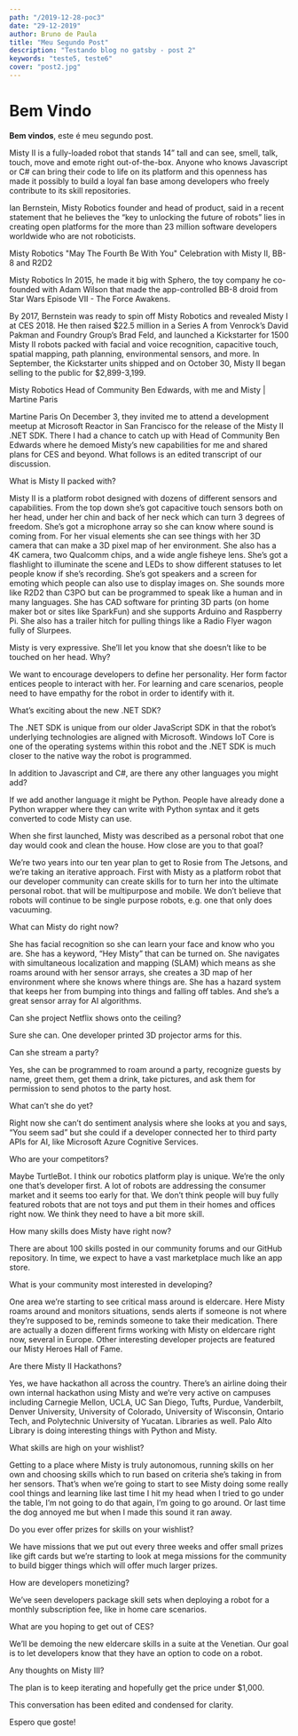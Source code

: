 ```yaml
---
path: "/2019-12-28-poc3"
date: "29-12-2019"
author: Bruno de Paula
title: "Meu Segundo Post"
description: "Testando blog no gatsby - post 2"
keywords: "teste5, teste6"
cover: "post2.jpg"
---
```


# Bem Vindo

**Bem vindos**, este é meu segundo post.

Misty II is a fully-loaded robot that stands 14” tall and can see, smell, talk, touch, move and emote right out-of-the-box. Anyone who knows Javascript or C# can bring their code to life on its platform and this openness has made it possibly to build a loyal fan base among developers who freely contribute to its skill repositories.

Ian Bernstein, Misty Robotics founder and head of product, said in a recent statement that he believes the “key to unlocking the future of robots” lies in creating open platforms for the more than 23 million software developers worldwide who are not roboticists.

Misty Robotics "May The Fourth Be With You" Celebration with Misty II, BB-8 and R2D2

Misty Robotics
In 2015, he made it big with Sphero, the toy company he co-founded with Adam Wilson that made the app-controlled BB-8 droid from Star Wars Episode VII - The Force Awakens.

By 2017, Bernstein was ready to spin off Misty Robotics and revealed Misty I at CES 2018. He then raised $22.5 million in a Series A from Venrock’s David Pakman and Foundry Group’s Brad Feld, and launched a Kickstarter for 1500 Misty II robots packed with facial and voice recognition, capacitive touch, spatial mapping, path planning, environmental sensors, and more. In September, the Kickstarter units shipped and on October 30, Misty II began selling to the public for $2,899-3,199.

Misty Robotics Head of Community Ben Edwards, with me and Misty | Martine Paris

Martine Paris
On December 3, they invited me to attend a development meetup at Microsoft Reactor in San Francisco for the release of the Misty II .NET SDK. There I had a chance to catch up with Head of Community Ben Edwards where he demoed Misty’s new capabilities for me and shared plans for CES and beyond. What follows is an edited transcript of our discussion.

What is Misty II packed with?

Misty II is a platform robot designed with dozens of different sensors and capabilities. From the top down she’s got capacitive touch sensors both on her head, under her chin and back of her neck which can turn 3 degrees of freedom. She’s got a microphone array so she can know where sound is coming from. For her visual elements she can see things with her 3D camera that can make a 3D pixel map of her environment. She also has a 4K camera, two Qualcomm chips, and a wide angle fisheye lens. She’s got a flashlight to illuminate the scene and LEDs to show different statuses to let people know if she’s recording. She’s got speakers and a screen for emoting which people can also use to display images on. She sounds more like R2D2 than C3PO but can be programmed to speak like a human and in many languages. She has CAD software for printing 3D parts (on home maker bot or sites like SparkFun) and she supports Arduino and Raspberry Pi. She also has a trailer hitch for pulling things like a Radio Flyer wagon fully of Slurpees.

Misty is very expressive. She’ll let you know that she doesn’t like to be touched on her head. Why?

We want to encourage developers to define her personality. Her form factor entices people to interact with her. For learning and care scenarios, people need to have empathy for the robot in order to identify with it.

What’s exciting about the new .NET SDK?

The .NET SDK is unique from our older JavaScript SDK in that the robot’s underlying technologies are aligned with Microsoft. Windows IoT Core is one of the operating systems within this robot and the .NET SDK is much closer to the native way the robot is programmed.

In addition to Javascript and C#, are there any other languages you might add?

If we add another language it might be Python. People have already done a Python wrapper where they can write with Python syntax and it gets converted to code Misty can use.

When she first launched, Misty was described as a personal robot that one day would cook and clean the house. How close are you to that goal?

We’re two years into our ten year plan to get to Rosie from The Jetsons, and we’re taking an iterative approach. First with Misty as a platform robot that our developer community can create skills for to turn her into the ultimate personal robot. that will be multipurpose and mobile. We don’t believe that robots will continue to be single purpose robots, e.g. one that only does vacuuming.

What can Misty do right now?

She has facial recognition so she can learn your face and know who you are. She has a keyword, “Hey Misty” that can be turned on. She navigates with simultaneous localization and mapping (SLAM) which means as she roams around with her sensor arrays, she creates a 3D map of her environment where she knows where things are. She has a hazard system that keeps her from bumping into things and falling off tables. And she’s a great sensor array for AI algorithms.

Can she project Netflix shows onto the ceiling?

Sure she can. One developer printed 3D projector arms for this.

Can she stream a party?

Yes, she can be programmed to roam around a party, recognize guests by name, greet them, get them a drink, take pictures, and ask them for permission to send photos to the party host.

What can’t she do yet?

Right now she can’t do sentiment analysis where she looks at you and says, “You seem sad” but she could if a developer connected her to third party APIs for AI, like Microsoft Azure Cognitive Services.

Who are your competitors?

Maybe TurtleBot. I think our robotics platform play is unique. We’re the only one that’s developer first. A lot of robots are addressing the consumer market and it seems too early for that. We don’t think people will buy fully featured robots that are not toys and put them in their homes and offices right now. We think they need to have a bit more skill.

How many skills does Misty have right now?

There are about 100 skills posted in our community forums and our GitHub repository. In time, we expect to have a vast marketplace much like an app store.

What is your community most interested in developing?

One area we’re starting to see critical mass around is eldercare. Here Misty roams around and monitors situations, sends alerts if someone is not where they’re supposed to be, reminds someone to take their medication. There are actually a dozen different firms working with Misty on eldercare right now, several in Europe. Other interesting developer projects are featured our Misty Heroes Hall of Fame.

Are there Misty II Hackathons?

Yes, we have hackathon all across the country. There’s an airline doing their own internal hackathon using Misty and we’re very active on campuses including Carnegie Mellon, UCLA, UC San Diego, Tufts, Purdue, Vanderbilt, Denver University, University of Colorado, University of Wisconsin, Ontario Tech, and Polytechnic University of Yucatan. Libraries as well. Palo Alto Library is doing interesting things with Python and Misty.

What skills are high on your wishlist?

Getting to a place where Misty is truly autonomous, running skills on her own and choosing skills which to run based on criteria she’s taking in from her sensors. That’s when we’re going to start to see Misty doing some really cool things and learning like last time I hit my head when I tried to go under the table, I’m not going to do that again, I’m going to go around. Or last time the dog annoyed me but when I made this sound it ran away.

Do you ever offer prizes for skills on your wishlist?

We have missions that we put out every three weeks and offer small prizes like gift cards but we’re starting to look at mega missions for the community to build bigger things which will offer much larger prizes.

How are developers monetizing?

We’ve seen developers package skill sets when deploying a robot for a monthly subscription fee, like in home care scenarios.

What are you hoping to get out of CES?

We’ll be demoing the new eldercare skills in a suite at the Venetian. Our goal is to let developers know that they have an option to code on a robot.

Any thoughts on Misty III?

The plan is to keep iterating and hopefully get the price under $1,000.

This conversation has been edited and condensed for clarity.

Espero que goste!
